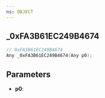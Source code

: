 ```yaml
---
ns: OBJECT
---
```

## _0xFA3B61EC249B4674

```c
// 0xFA3B61EC249B4674
Any _0xFA3B61EC249B4674(Any p0);
```

## Parameters
* **p0**:
